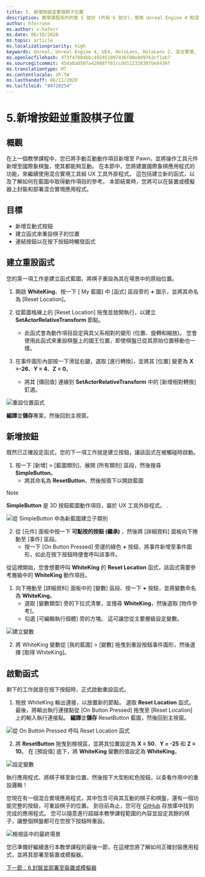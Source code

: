 ```yaml
---
title: 5. 新增按鈕並重設棋子位置
description: 教學課程系列的第 5 部分 (共有 6 部分)，使用 Unreal Engine 4 和混合實境工具組 UX 工具外掛程式來建置簡單的國際象棋應用程式
author: hferrone
ms.author: v-haferr
ms.date: 06/10/2020
ms.topic: article
ms.localizationpriority: high
keywords: Unreal, Unreal Engine 4, UE4, HoloLens, HoloLens 2, 混合實境, 教學課程, 開始使用, mrtk, uxt, UX 工具, 文件
ms.openlocfilehash: 473f47884bbc492451007436f80e8d9762cf1ab7
ms.sourcegitcommit: 45da0a056fa42088ff81ccdd11232830fbe8430f
ms.translationtype: HT
ms.contentlocale: zh-TW
ms.lasthandoff: 06/11/2020
ms.locfileid: "84720254"
---
```

# <a name="5-adding-a-button--resetting-piece-locations"></a>5.新增按鈕並重設棋子位置


## <a name="overview"></a>概觀

在上一個教學課程中，您已將手動互動動作項目新增至 Pawn，並將操作工具元件新增至國際象棋盤，使其都能夠互動。 在本節中，您將建置國際象棋應用程式的功能，來繼續使用混合實境工具組 UX 工具外掛程式。 這包括建立新的函式，以及了解如何在藍圖中取得動作項目的參考。 本節結束時，您將可以在裝置或模擬器上封裝和部署混合實境應用程式。

## <a name="objectives"></a>目標

* 新增互動式按鈕
* 建立函式來重設棋子的位置
* 連結按鈕以在按下按鈕時觸發函式

## <a name="creating-a-reset-function"></a>建立重設函式
您的第一項工作是建立函式藍圖，將棋子重設為其在場景中的原始位置。 

1.  開啟 **WhiteKing**、按一下 [ My 藍圖] 中 [函式] 區段旁的 **+** 圖示，並將其命名為 [Reset Location]。 

2.  從藍圖格線上的 [Reset Location] 拖曳並放開執行，以建立 **SetActorRelativeTransform** 節點。 
    * 此函式會為動作項目設定與其父系相對的變形 (位置、旋轉和縮放)。 您會使用此函式來重設棋盤上的國王位置，即使棋盤已從其原始位置移動也一樣。 
    
3. 在事件圖形內部按一下滑鼠右鍵，選取 [進行轉換]，並將其 [位置] 變更為 **X =-26**、**Y = 4**、**Z = 0**。
    * 將其 [傳回值] 連線到 **SetActorRelativeTransform** 中的 [新增相對轉換] 釘選。 

![重設位置函式](images/unreal-uxt/5-function.PNG)

**編譯**並**儲存**專案，然後回到主視窗。 


## <a name="adding-a-button"></a>新增按鈕
既然已正確設定函式，您的下一項工作就是建立按鈕，讓該函式在被觸碰時啟動。 

1.  按一下 [新增] > [藍圖類別]、展開 [所有類別] 區段，然後搜尋 **SimpleButton**。 
    * 將其命名為 **ResetButton**，然後按兩下以開啟藍圖

> [!NOTE]
> **SimpleButton** 是 3D 按鈕藍圖動作項目，屬於 UX 工具外掛程式。 . 

![從 SimpleButton 中為新藍圖建立子類別](images/unreal-uxt/5-subclass.PNG)

2. 從 [元件] 面板中按一下 **可點按的按鈕 (繼承)** ，然後將 [詳細資料] 面板向下捲動至 [事件] 區段。 
    * 按一下 [On Button Pressed] 旁邊的綠色 **+** 按鈕，將事件新增至事件圖形，如此在按下按鈕時便會呼叫該事件。 
    
從這裡開始，您會想要呼叫 **WhiteKing** 的 **Reset Location** 函式，該函式需要參考層級中的 **WhiteKing** 動作項目。 

1.  向下捲動至 [詳細資料] 面板中的 [變數] 區段、按一下 **+** 按鈕，並將變數命名為 **WhiteKing**。 
    * 選取 [變數類型] 旁的下拉式清單，並搜尋 **WhiteKing**，然後選取 [物件參考]。 
    * 勾選 [可編輯執行個體] 旁的方塊。 這可讓您從主要層級設定變數。 

![建立變數](images/unreal-uxt/5-var.PNG)

2.  將 WhiteKing 變數從 [我的藍圖] > [變數] 拖曳到重設按鈕事件圖形，然後選擇 [取得 WhiteKing]。 

## <a name="firing-the-function"></a>啟動函式
剩下的工作就是在按下按鈕時，正式啟動重設函式。

1.  拖放 WhiteKing 輸出連接，以放置新的節點。 選取 **Reset Location** 函式。 最後，將輸出執行連接點從 [On Button Pressed] 拖曳至 [Reset Location] 上的輸入執行連接點。 **編譯**並**儲存** ResetButton 藍圖，然後回到主視窗。 

![從 On Button Pressed 呼叫 Reset Location 函式](images/unreal-uxt/5-callresetloc.PNG)

2.  將 **ResetButton** 拖曳到檢視區，並將其位置設定為 **X = 50**、**Y = -25** 和 **Z = 10**。 在 [預設值] 底下，將 **WhiteKing** 變數的值設定為 **WhiteKing**。

![設定變數](images/unreal-uxt/5-buttonlevel.PNG)

執行應用程式、將棋子移至新位置，然後按下大型粉紅色按鈕，以查看作用中的重設邏輯！

您現在有一個混合實境應用程式，其中包含可與其互動的棋子和棋盤，還有一個功能完整的按鈕，可重設棋子的位置。 到目前為止，您可在 [GitHub](https://github.com/microsoft/MixedReality-Unreal-Samples/tree/master/ChessApp) 存放庫中找到完成的應用程式。 您可以隨意進行超越本教學課程範圍的內容並設定其餘的棋子，讓整個棋盤都可在您按下按鈕時重設。

![檢視區中的最終場景](images/unreal-uxt/5-endscene.PNG)

您已準備好繼續進行本教學課程的最後一節，在這裡您將了解如何正確封裝應用程式，並將其部署至裝置或模擬器。

[下一節：6.封裝並部署至裝置或模擬器](unreal-uxt-ch6.md)
